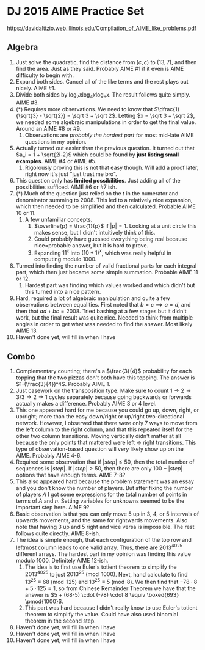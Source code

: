 # DJ 2015 AIME Practice Set
https://davidaltizio.web.illinois.edu/Compilation_of_AIME_like_problems.pdf
## Algebra
1. Just solve the quadratic, find the distance from $(c, c)$ to $(13, 7)$, and then find the area. Just as they said. Probably AIME #1 if it even is AIME difficulty to begin with.
2. Expand both sides. Cancel all of the like terms and the rest plays out nicely. AIME #1.
3. Divide both sides by $\log_2 x \log_4 x \log_6 x$. The result follows quite simply. AIME #3. 
4. (\*) Requires more observations. We need to know that $\dfrac{1}{\sqrt{3} - \sqrt{2}} = \sqrt 3 + \sqrt 2$. Letting $x = \sqrt 3 + \sqrt 2$, we needed some algebraic manipulations in order to get the final value. Around an AIME #8 or #9.
	1. Observations are *probably the hardest part* for most mid-late AIME questions in my opinion.
5. Actually turned out easier than the previous question. It turned out that $a_i = 1 + \sqrt{2i-2}$ which could be found by **just listing small examples**. AIME #4 or AIME #5.
	1. Rigorously proving this is not that easy though. Will add a proof later, right now it's just "just trust me bro".
6. This question only has **limited possibilities**. Just adding all of the possibilities sufficed. AIME #6 or #7 ish.
7. (\*) Much of the question just relied on the $t$ in the numerator and denominator summing to $2008$. This led to a relatively nice expansion, which then needed to be simplified and then calculated. Probable AIME 10 or 11.
	1. A few unfamiliar concepts.
		1. $\overline{p} = \frac{1}{p}$ if $|p| = 1$. Looking at a unit circle this makes sense, but I didn't intuitively think of this.
		2. Could probably have guessed everything being real because nice=probable answer, but it is hard to prove.
		3. Expanding $11^x$ into $(10+1)^x$, which was really helpful in computing modulo 1000.
8. Turned into finding the number of valid fractional parts for each integral part, which then just became some simple summation. Probable AIME 11 or 12.
	1. Hardest part was finding which values worked and which didn't but this turned into a nice pattern.
9. Hard, required a lot of algebraic manipulation and quite a few observations between equalities. First noted that $b=c \implies a=d$, and then that $ad+bc = 2008$. Tried bashing at a few stages but it didn't work, but the final result was quite nice. Needed to think from multiple angles in order to get what was needed to find the answer. Most likely AIME 13. 
10. Haven't done yet, will fill in when I have
## Combo
1. Complementary counting; there's a $\frac{3}{4}$ probability for each topping that the two pizzas don't both have this topping. The answer is $1-(\frac{3}{4})^4$. Probably AIME 1.
2. Just casework on the transposition type. Make sure to count $1 \to 2 \to 3 / 3 \to 2 \to 1$ cycles separately because going backwards or forwards actually makes a difference. Probably AIME 3 or 4 level.
3. This one appeared hard for me because you could go up, down, right, or up/right; more than the easy down/right or up/right two-directional network. However, I observed that there were only 7 ways to move from the left column to the right column, and that this repeated itself for the other two column transitions. Moving vertically didn't matter at all because the only points that mattered were left -> right transitions. This type of observation-based question will very likely show up on the AIME. Probably AIME 4-6.
4. Required some observation that if $|step| \leq 50$, then the total number of sequences is $|step|$. If $|step| > 50$, then there are only $100-|step|$ options that have enough terms. AIME 7-8?
5. This also appeared hard because the problem statement was an essay and you don't know the number of players. But after fixing the number of players $A$ I got some expressions for the total number of points in terms of $A$ and $n$. Setting variables for unknowns seemed to be the important step here. AIME 9?
6. Basic observation is that you can only move 5 up in 3, 4, or 5 intervals of upwards movements, and the same for rightwards movements. Also note that having 3 up and 5 right and vice versa is impossible. The rest follows quite directly. AIME 8-ish.
7. The idea is simple enough, that each configuration of the top row and leftmost column leads to one valid array. Thus, there are $2013^{4025}$ different arrays. The hardest part in my opinion was finding this value modulo 1000. Definitely AIME 12-ish.
	1. The idea is to first use Euler's totient theorem to simplify the $2013^{4025}$ to just $2013^{25} \pmod{1000}$. Next, hand calculate to find $13^{25} \equiv 68 \pmod{125}$ and $13^{25} \equiv 5 \pmod 8$. We then find that $-78 \cdot 8 + 5 \cdot 125 = 1$, so from Chinese Remainder Theorem we have that the answer is $5 + (68-5) \cdot (-78) \cdot 8 \equiv \boxed{693} \pmod{1000}$.
	2. This part was hard because I didn't really know to use Euler's totient theorem to simplify the value. Could have also used binomial theorem in the second step.
8. Haven't done yet, will fill in when I have
9. Haven't done yet, will fill in when I have
10. Haven't done yet, will fill in when I have